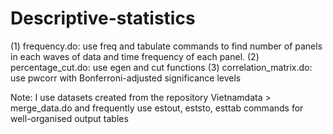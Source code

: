 # Descriptive-statistics

(1) frequency.do: use freq and tabulate commands to find number of panels in each waves of data and time frequency of each panel. 
(2) percentage_cut.do: use egen and cut functions 
(3) correlation_matrix.do: use pwcorr with Bonferroni-adjusted significance levels

Note: I use datasets created from the repository Vietnamdata > merge_data.do and frequently use estout, eststo, esttab commands for well-organised output tables

